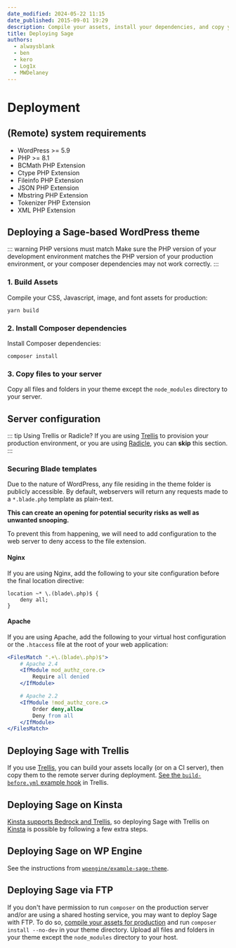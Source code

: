 ```yaml
---
date_modified: 2024-05-22 11:15
date_published: 2015-09-01 19:29
description: Compile your assets, install your dependencies, and copy your Sage-based theme to your server. Remember that PHP versions must match between environments.
title: Deploying Sage
authors:
  - alwaysblank
  - ben
  - kero
  - Log1x
  - MWDelaney
---
```


# Deployment

## (Remote) system requirements

- WordPress >= 5.9
- PHP >= 8.1
- BCMath PHP Extension
- Ctype PHP Extension
- Fileinfo PHP Extension
- JSON PHP Extension
- Mbstring PHP Extension
- Tokenizer PHP Extension
- XML PHP Extension

## Deploying a Sage-based WordPress theme

::: warning PHP versions must match
Make sure the PHP version of your development environment matches the PHP version of your production environment, or your composer dependencies may not work correctly.
:::

### 1. Build Assets

Compile your CSS, Javascript, image, and font assets for production:
  
```shell
yarn build
```

### 2. Install Composer dependencies

Install Composer dependencies:

```shell
composer install
```

### 3. Copy files to your server

Copy all files and folders in your theme except the `node_modules` directory to your server.

## Server configuration

::: tip Using Trellis or Radicle?
If you are using [Trellis](/trellis/) to provision your production environment, or you are using [Radicle](/radicle/), you can **skip** this section.
:::

### Securing Blade templates

Due to the nature of WordPress, any file residing in the theme folder is publicly accessible. By default, webservers will return any requests made to a `*.blade.php` template as plain-text.

**This can create an opening for potential security risks as well as unwanted snooping.**

To prevent this from happening, we will need to add configuration to the web server to deny access to the file extension.

#### Nginx

If you are using Nginx, add the following to your site configuration before the final location directive:

```nginx
location ~* \.(blade\.php)$ {
    deny all;
}
```

#### Apache

If you are using Apache, add the following to your virtual host configuration or the `.htaccess` file at the root of your web application:

```apache
<FilesMatch ".+\.(blade\.php)$">
    # Apache 2.4
    <IfModule mod_authz_core.c>
        Require all denied
    </IfModule>

    # Apache 2.2
    <IfModule !mod_authz_core.c>
        Order deny,allow
        Deny from all
    </IfModule>
</FilesMatch>
```

## Deploying Sage with Trellis

If you use [Trellis](https://roots.io/trellis/), you can build your assets locally (or on a CI server), then copy them to the remote server during deployment. 
[See the `build-before.yml` example hook](https://github.com/roots/trellis/blob/master/deploy-hooks/build-before.yml) in Trellis.

## Deploying Sage on Kinsta

[Kinsta supports Bedrock and Trellis](https://kinsta.com/blog/bedrock-trellis/?kaid=OFDHAJIXUDIV), so deploying Sage with Trellis on [Kinsta](https://kinsta.com/?kaid=OFDHAJIXUDIV) is possible by following a few extra steps.

## Deploying Sage on WP Engine

See the instructions from [`wpengine/example-sage-theme`](https://github.com/wpengine/example-sage-theme).

## Deploying Sage via FTP

If you don't have permission to run `composer` on the production server and/or are using a shared hosting service, you may want to deploy Sage with FTP. 
To do so, [compile your assets for production](compiling-assets.md) and run `composer install --no-dev` in your theme directory. 
Upload all files and folders in your theme except the `node_modules` directory to your host.
